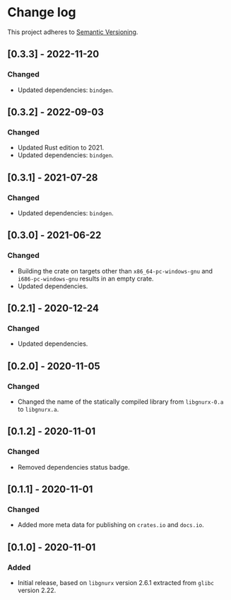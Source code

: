 # Change log

This project adheres to [Semantic Versioning](https://semver.org/spec/v2.0.0.html).

## [0.3.3] - 2022-11-20

### Changed

- Updated dependencies: `bindgen`.

## [0.3.2] - 2022-09-03

### Changed

- Updated Rust edition to 2021.
- Updated dependencies: `bindgen`.

## [0.3.1] - 2021-07-28

### Changed

- Updated dependencies: `bindgen`.

## [0.3.0] - 2021-06-22

### Changed

- Building the crate on targets other than `x86_64-pc-windows-gnu`
  and `i686-pc-windows-gnu` results in an empty crate.
- Updated dependencies.

## [0.2.1] - 2020-12-24

### Changed

- Updated dependencies.

## [0.2.0] - 2020-11-05

### Changed

- Changed the name of the statically compiled library from `libgnurx-0.a` to `libgnurx.a`.

## [0.1.2] - 2020-11-01

### Changed

- Removed dependencies status badge.

## [0.1.1] - 2020-11-01

### Changed

- Added more meta data for publishing on `crates.io` and `docs.io`.

## [0.1.0] - 2020-11-01

### Added

- Initial release, based on `libgnurx` version 2.6.1 extracted from `glibc` version 2.22.

